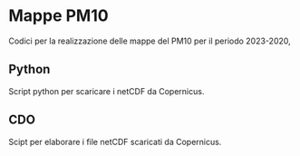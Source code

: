 # Mappe PM10

Codici per la realizzazione delle mappe del PM10 per il periodo 2023-2020,

## Python

Script python per scaricare i netCDF da Copernicus.

## CDO

Scipt per elaborare i file netCDF scaricati da Copernicus.


